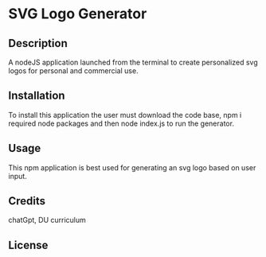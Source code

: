 # SVG Logo Generator
## Description
A nodeJS application launched from the terminal to create personalized svg logos for personal and commercial use.

## Installation
To install this application the user must download the code base, npm i required node packages and then node index.js to run the generator.
## Usage
This npm application is best used for generating an svg logo based on user input.
## Credits
chatGpt, DU curriculum
## License
